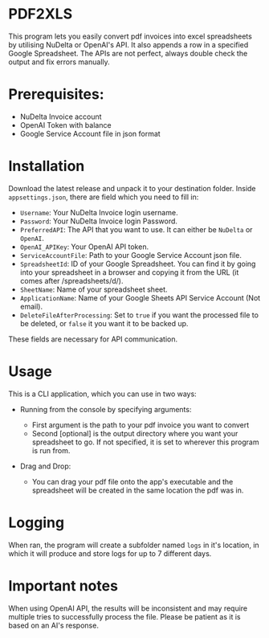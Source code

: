# PDF2XLS

This program lets you easily convert pdf invoices into excel spreadsheets by utilising NuDelta or OpenAI's API.
It also appends a row in a specified Google Spreadsheet.
The APIs are not perfect, always double check the output and fix errors manually.

# Prerequisites:
- NuDelta Invoice account
- OpenAI Token with balance
- Google Service Account file in json format

# Installation

Download the latest release and unpack it to your destination folder.
Inside `appsettings.json`, there are field which you need to fill in:

- `Username`: Your NuDelta Invoice login username.
- `Password`: Your NuDelta Invoice login Password.
- `PreferredAPI`: The API that you want to use. It can either be `NuDelta` or `OpenAI`.
- `OpenAI_APIKey`: Your OpenAI API token.
- `ServiceAccountFile`: Path to your Google Service Account json file.
- `SpreadsheetId`: ID of your Google Spreadsheet. You can find it by going into your spreadsheet in a browser and copying it from the URL (it comes after /spreadsheets/d/).
- `SheetName`: Name of your spreadsheet sheet.
- `ApplicationName`: Name of your Google Sheets API Service Account (Not email).
- `DeleteFileAfterProcessing`: Set to `true` if you want the processed file to be deleted, or `false` it you want it to be backed up.

These fields are necessary for API communication.

# Usage

This is a CLI application, which you can use in two ways:
- Running from the console by specifying arguments:
    - First argument is the path to your pdf invoice you want to convert
    - Second [optional] is the output directory where you want your spreadsheet to go.
    If not specified, it is set to wherever this program is run from.

- Drag and Drop:
    - You can drag your pdf file onto the app's executable and the spreadsheet will be created in the same location the pdf was in.

# Logging

When ran, the program will create a subfolder named `logs` in it's location, in which it will produce and store logs for up to 7 different days.

# Important notes

When using OpenAI API, the results will be inconsistent and may require multiple tries to successfully process the file.
Please be patient as it is based on an AI's response.
